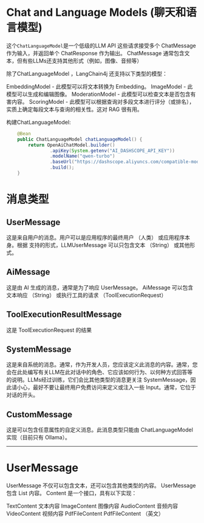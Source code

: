 # Chat and Language Models (聊天和语言模型)

这个`ChatLanguageModel`是一个低级的LLM API
这些请求接受多个 ChatMessage作为输入，并返回单个 ChatResponse 作为输出。 ChatMessage 通常包含文本，但有些LLMs还支持其他形式（例如，图像、音频等）

除了ChatLanguageModel ，LangChain4j 还支持以下类型的模型：

EmbeddingModel - 此模型可以将文本转换为 Embedding。
ImageModel - 此模型可以生成和编辑图像。
ModerationModel - 此模型可以检查文本是否包含有害内容。
ScoringModel - 此模型可以根据查询对多段文本进行评分（或排名），实质上确定每段文本与查询的相关性。这对 RAG 很有用。

构建ChatLanguageModel:

```java
    @Bean
    public ChatLanguageModel chatLanguageModel() {
        return OpenAiChatModel.builder()
                .apiKey(System.getenv("AI_DASHSCOPE_API_KEY"))
                .modelName("qwen-turbo")
                .baseUrl("https://dashscope.aliyuncs.com/compatible-mode/v1")
                .build();
    }
```

# 消息类型

## UserMessage

这是来自用户的消息。用户可以是应用程序的最终用户 （人类） 或应用程序本身。根据 支持的形式，LLMUserMessage 可以只包含文本 （String） 或其他形式。

## AiMessage

这是由 AI 生成的消息，通常是为了响应 UserMessage。 AiMessage 可以包含文本响应 （String） 或执行工具的请求 （ToolExecutionRequest）

## ToolExecutionResultMessage

这是 ToolExecutionRequest 的结果

## SystemMessage

这是来自系统的消息。通常，作为开发人员，您应该定义此消息的内容。通常，您会在此处编写有关LLM在此对话中的角色、它应该如何行为、以何种方式回答等的说明。LLMs经过训练，它们会比其他类型的消息更关注 SystemMessage，因此请小心，最好不要让最终用户免费访问来定义或注入一些 Input。通常，它位于对话的开头。

## CustomMessage

这是可以包含任意属性的自定义消息。此消息类型只能由 ChatLanguageModel 实现（目前只有 Ollama）。

----

# UserMessage

UserMessage 不仅可以包含文本，还可以包含其他类型的内容。 UserMessage 包含 List<Content> 内容。 Content 是一个接口，具有以下实现：

TextContent  文本内容
ImageContent  图像内容
AudioContent  音频内容
VideoContent  视频内容
PdfFileContent  PdfFileContent （英文）
